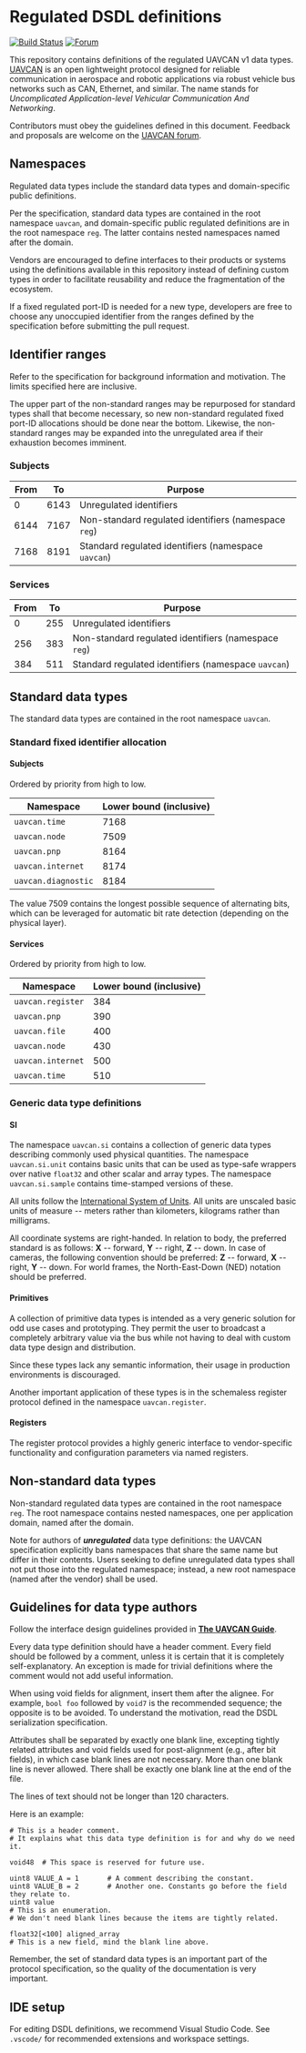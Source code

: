 Regulated DSDL definitions
==========================

[![Build Status](https://travis-ci.org/UAVCAN/public_regulated_data_types.svg?branch=master)](https://travis-ci.org/UAVCAN/public_regulated_data_types)
[![Forum](https://img.shields.io/discourse/https/forum.uavcan.org/users.svg)](https://forum.uavcan.org)

This repository contains definitions of the regulated UAVCAN v1 data types.
[UAVCAN](http://uavcan.org) is an open lightweight protocol designed for reliable communication
in aerospace and robotic applications via robust vehicle bus networks such as CAN, Ethernet, and similar.
The name stands for *Uncomplicated Application-level Vehicular Communication And Networking*.

Contributors must obey the guidelines defined in this document.
Feedback and proposals are welcome on the [UAVCAN forum](https://forum.uavcan.org).

## Namespaces

Regulated data types include the standard data types and domain-specific public definitions.

Per the specification, standard data types are contained in the root namespace `uavcan`,
and domain-specific public regulated definitions are in the root namespace `reg`.
The latter contains nested namespaces named after the domain.

Vendors are encouraged to define interfaces to their products or systems using the definitions available
in this repository instead of defining custom types in order to facilitate reusability and reduce the
fragmentation of the ecosystem.

If a fixed regulated port-ID is needed for a new type,
developers are free to choose any unoccupied identifier from the ranges
defined by the specification before submitting the pull request.

## Identifier ranges

Refer to the specification for background information and motivation.
The limits specified here are inclusive.

The upper part of the non-standard ranges may be repurposed for standard types shall that become necessary,
so new non-standard regulated fixed port-ID allocations should be done near the bottom.
Likewise, the non-standard ranges may be expanded into the unregulated area if their exhaustion becomes imminent.

### Subjects

From    | To        | Purpose
--------|-----------|-------------------------------------
0       | 6143      | Unregulated identifiers
6144    | 7167      | Non-standard regulated identifiers (namespace `reg`)
7168    | 8191      | Standard regulated identifiers (namespace `uavcan`)

### Services

From    | To        | Purpose
--------|-----------|------------------------------------------------
0       | 255       | Unregulated identifiers
256     | 383       | Non-standard regulated identifiers (namespace `reg`)
384     | 511       | Standard regulated identifiers (namespace `uavcan`)

## Standard data types

The standard data types are contained in the root namespace `uavcan`.

### Standard fixed identifier allocation

#### Subjects

Ordered by priority from high to low.

Namespace                   | Lower bound (inclusive)
----------------------------|-------------------------
`uavcan.time`               | 7168
`uavcan.node`               | 7509
`uavcan.pnp`                | 8164
`uavcan.internet`           | 8174
`uavcan.diagnostic`         | 8184

The value 7509 contains the longest possible sequence of alternating bits,
which can be leveraged for automatic bit rate detection (depending on the physical layer).

#### Services

Ordered by priority from high to low.

Namespace                   | Lower bound (inclusive)
----------------------------|-------------------------
`uavcan.register`           | 384
`uavcan.pnp`                | 390
`uavcan.file`               | 400
`uavcan.node`               | 430
`uavcan.internet`           | 500
`uavcan.time`               | 510

### Generic data type definitions

#### SI

The namespace `uavcan.si` contains a collection of generic data types describing commonly used
physical quantities.
The namespace `uavcan.si.unit` contains basic units that can be used as type-safe wrappers over native `float32`
and other scalar and array types.
The namespace `uavcan.si.sample` contains time-stamped versions of these.

All units follow the [International System of Units](https://en.wikipedia.org/wiki/International_System_of_Units).
All units are unscaled basic units of measure -- meters rather than kilometers, kilograms rather than milligrams.

All coordinate systems are right-handed.
In relation to body, the preferred standard is as follows: **X** -- forward, **Y** -- right, **Z** -- down.
In case of cameras, the following convention should be preferred: **Z** -- forward, **X** -- right, **Y** -- down.
For world frames, the North-East-Down (NED) notation should be preferred.

#### Primitives

A collection of primitive data types is intended as a very generic solution for odd use cases
and prototyping. They permit the user to broadcast a completely arbitrary value via the bus
while not having to deal with custom data type design and distribution.

Since these types lack any semantic information, their usage in production environments is discouraged.

Another important application of these types is in the schemaless register protocol defined
in the namespace `uavcan.register`.

#### Registers

The register protocol provides a highly generic interface to vendor-specific functionality
and configuration parameters via named registers.

## Non-standard data types

Non-standard regulated data types are contained in the root namespace `reg`.
The root namespace contains nested namespaces, one per application domain, named after the domain.

Note for authors of ***unregulated*** data type definitions:
the UAVCAN specification explicitly bans namespaces that share the same name but differ in their contents.
Users seeking to define unregulated data types shall not put those into the regulated namespace;
instead, a new root namespace (named after the vendor) shall be used.

## Guidelines for data type authors

Follow the interface design guidelines provided in [**The UAVCAN Guide**](https://uavcan.org/guide).

Every data type definition should have a header comment.
Every field should be followed by a comment, unless it is certain that it is completely self-explanatory.
An exception is made for trivial definitions where the comment would not add useful information.

When using void fields for alignment, insert them after the alignee.
For example, `bool foo` followed by `void7` is the recommended sequence; the opposite is to be avoided.
To understand the motivation, read the DSDL serialization specification.

Attributes shall be separated by exactly one blank line, excepting tightly related attributes and
void fields used for post-alignment (e.g., after bit fields), in which case blank lines are not necessary.
More than one blank line is never allowed.
There shall be exactly one blank line at the end of the file.

The lines of text should not be longer than 120 characters.

Here is an example:

    # This is a header comment.
    # It explains what this data type definition is for and why do we need it.

    void48  # This space is reserved for future use.

    uint8 VALUE_A = 1       # A comment describing the constant.
    uint8 VALUE_B = 2       # Another one. Constants go before the field they relate to.
    uint8 value
    # This is an enumeration.
    # We don't need blank lines because the items are tightly related.

    float32[<100] aligned_array
    # This is a new field, mind the blank line above.

Remember, the set of standard data types is an important part of the protocol specification,
so the quality of the documentation is very important.

## IDE setup

For editing DSDL definitions, we recommend Visual Studio Code.
See `.vscode/` for recommended extensions and workspace settings.
